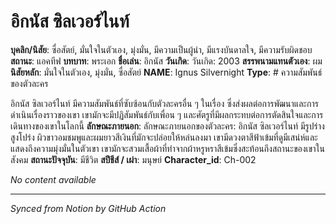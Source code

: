 # อิกนัส ซิลเวอร์ไนท์

<!-- Notion Page ID: 2115e81a-91ff-8143-9b4f-d0ed0daf96be -->
<!-- Last synced: 2025-07-17T16:26:54.439Z -->

**บุคลิก/นิสัย**: ซื่อสัตย์, มั่นใจในตัวเอง, มุ่งมั่น, มีความเป็นผู้นำ, มีแรงบันดาลใจ, มีความรับผิดชอบ
**สถานะ**: แอคทีฟ
**บทบาท**: พระเอก
**ชื่อเล่น**: อิกนัส
**วันเกิด**: วันเกิด: 2003
**สรรพนามแทนตัวเอง**: ผม
**นิสัยหลัก**: มั่นใจในตัวเอง, มุ่งมั่น, ซื่อสัตย์
**NAME**: Ignus Silvernight
**Type**: # ความสัมพันธ์ของตัวละคร

อิกนัส ซิลเวอร์ไนท์ มีความสัมพันธ์ที่ซับซ้อนกับตัวละครอื่น ๆ ในเรื่อง ซึ่งส่งผลต่อการพัฒนาและการดำเนินเรื่องราวของเขา เขามักจะมีปฏิสัมพันธ์กับเพื่อน ๆ และศัตรูที่มีผลกระทบต่อการตัดสินใจและการเดินทางของเขาในโลกนี้
**ลักษณะภายนอก**: ลักษณะภายนอกของตัวละคร: อิกนัส ซิลเวอร์ไนท์ มีรูปร่างสูงโปร่ง ผิวขาวอมชมพูและผมยาวสีเงินที่มักจะปล่อยให้หล่นลงมา เขามีดวงตาสีฟ้าเข้มที่ดูมีเสน่ห์และแสดงถึงความมุ่งมั่นในตัวเขา เขามักจะสวมเสื้อผ้าที่ทำจากผ้าหรูหราสีเข้มซึ่งสะท้อนถึงสถานะของเขาในสังคม
**สถานะปัจจุบัน**: มีชีวิต
**สปีชีส์ / เผ่า**: มนุษย์
**Character_id**: Ch-002


*No content available*

---
*Synced from Notion by GitHub Action*
